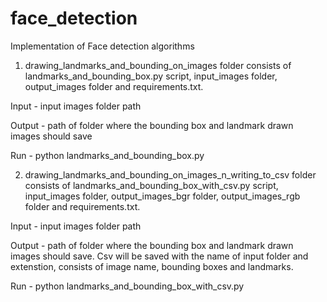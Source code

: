 # face_detection
Implementation of Face detection algorithms
1. drawing_landmarks_and_bounding_on_images folder consists of landmarks_and_bounding_box.py script, input_images folder, output_images folder and requirements.txt.

Input - input images folder path

Output - path of folder where the bounding box and landmark drawn images should save

Run - python landmarks_and_bounding_box.py


2. drawing_landmarks_and_bounding_on_images_n_writing_to_csv folder consists of landmarks_and_bounding_box_with_csv.py script, input_images folder, output_images_bgr folder, output_images_rgb folder and requirements.txt.

Input - input images folder path

Output - path of folder where the bounding box and landmark drawn images should save. Csv will be saved with the name of input folder and extenstion, consists of image name, bounding boxes and landmarks.

Run - python landmarks_and_bounding_box_with_csv.py

